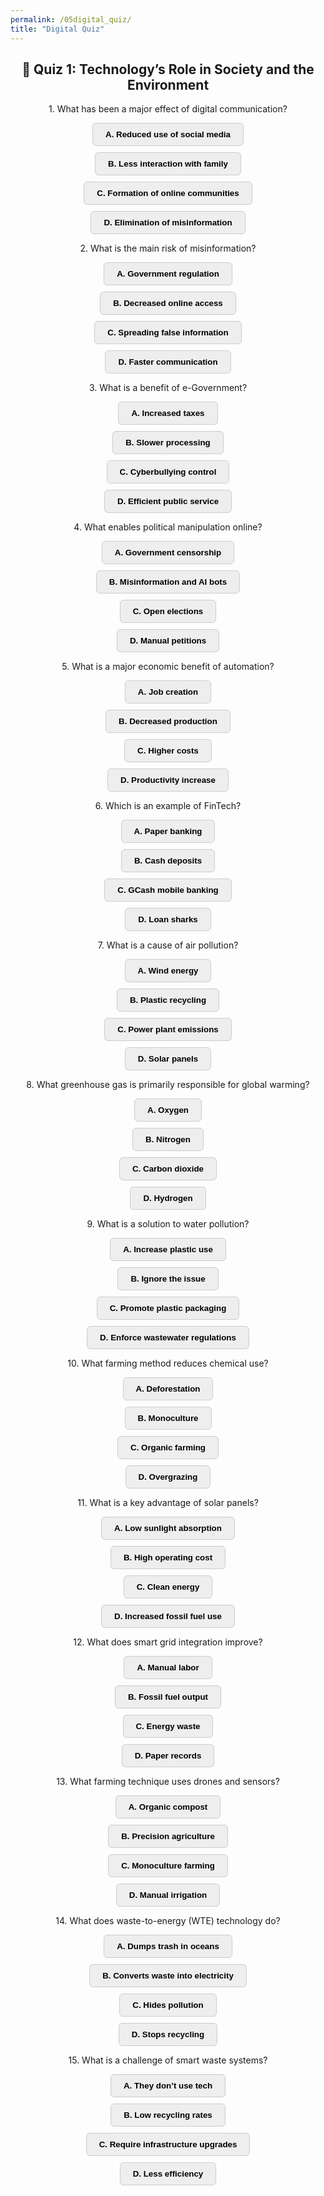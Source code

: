 ```yaml
---
permalink: /05digital_quiz/
title: "Digital Quiz"
---
```


<h2 style="text-align:center;">📝 Quiz 1: Technology’s Role in Society and the Environment</h2>
<div id="quiz-container" style="text-align:center;">
  <div>
  <p>1. What has been a major effect of digital communication?</p>
  <button class="quiz-btn" onclick="checkAnswer(this, false)">A. Reduced use of social media</button>
  <button class="quiz-btn" onclick="checkAnswer(this, false)">B. Less interaction with family</button>
  <button class="quiz-btn" onclick="checkAnswer(this, true)">C. Formation of online communities</button>
  <button class="quiz-btn" onclick="checkAnswer(this, false)">D. Elimination of misinformation</button>
  </div>
  <div>
  <p>2. What is the main risk of misinformation?</p>
  <button class="quiz-btn" onclick="checkAnswer(this, false)">A. Government regulation</button>
  <button class="quiz-btn" onclick="checkAnswer(this, false)">B. Decreased online access</button>
  <button class="quiz-btn" onclick="checkAnswer(this, true)">C. Spreading false information</button>
  <button class="quiz-btn" onclick="checkAnswer(this, false)">D. Faster communication</button>
  </div>
  <div>
  <p>3. What is a benefit of e-Government?</p>
  <button class="quiz-btn" onclick="checkAnswer(this, false)">A. Increased taxes</button>
  <button class="quiz-btn" onclick="checkAnswer(this, false)">B. Slower processing</button>
  <button class="quiz-btn" onclick="checkAnswer(this, false)">C. Cyberbullying control</button>
  <button class="quiz-btn" onclick="checkAnswer(this, true)">D. Efficient public service</button>
  </div>
  <div>
  <p>4. What enables political manipulation online?</p>
  <button class="quiz-btn" onclick="checkAnswer(this, false)">A. Government censorship</button>
  <button class="quiz-btn" onclick="checkAnswer(this, true)">B. Misinformation and AI bots</button>
  <button class="quiz-btn" onclick="checkAnswer(this, false)">C. Open elections</button>
  <button class="quiz-btn" onclick="checkAnswer(this, false)">D. Manual petitions</button>
  </div>
  <div>
  <p>5. What is a major economic benefit of automation?</p>
  <button class="quiz-btn" onclick="checkAnswer(this, false)">A. Job creation</button>
  <button class="quiz-btn" onclick="checkAnswer(this, false)">B. Decreased production</button>
  <button class="quiz-btn" onclick="checkAnswer(this, false)">C. Higher costs</button>
  <button class="quiz-btn" onclick="checkAnswer(this, true)">D. Productivity increase</button>
  </div>
  <div>
  <p>6. Which is an example of FinTech?</p>
  <button class="quiz-btn" onclick="checkAnswer(this, false)">A. Paper banking</button>
  <button class="quiz-btn" onclick="checkAnswer(this, false)">B. Cash deposits</button>
  <button class="quiz-btn" onclick="checkAnswer(this, true)">C. GCash mobile banking</button>
  <button class="quiz-btn" onclick="checkAnswer(this, false)">D. Loan sharks</button>
  </div>
  <div>
  <p>7. What is a cause of air pollution?</p>
  <button class="quiz-btn" onclick="checkAnswer(this, false)">A. Wind energy</button>
  <button class="quiz-btn" onclick="checkAnswer(this, false)">B. Plastic recycling</button>
  <button class="quiz-btn" onclick="checkAnswer(this, true)">C. Power plant emissions</button>
  <button class="quiz-btn" onclick="checkAnswer(this, false)">D. Solar panels</button>
  </div>
  <div>
  <p>8. What greenhouse gas is primarily responsible for global warming?</p>
  <button class="quiz-btn" onclick="checkAnswer(this, false)">A. Oxygen</button>
  <button class="quiz-btn" onclick="checkAnswer(this, false)">B. Nitrogen</button>
  <button class="quiz-btn" onclick="checkAnswer(this, true)">C. Carbon dioxide</button>
  <button class="quiz-btn" onclick="checkAnswer(this, false)">D. Hydrogen</button>
  </div>
  <div>
  <p>9. What is a solution to water pollution?</p>
  <button class="quiz-btn" onclick="checkAnswer(this, false)">A. Increase plastic use</button>
  <button class="quiz-btn" onclick="checkAnswer(this, false)">B. Ignore the issue</button>
  <button class="quiz-btn" onclick="checkAnswer(this, false)">C. Promote plastic packaging</button>
  <button class="quiz-btn" onclick="checkAnswer(this, true)">D. Enforce wastewater regulations</button>
  </div>
  <div>
  <p>10. What farming method reduces chemical use?</p>
  <button class="quiz-btn" onclick="checkAnswer(this, false)">A. Deforestation</button>
  <button class="quiz-btn" onclick="checkAnswer(this, false)">B. Monoculture</button>
  <button class="quiz-btn" onclick="checkAnswer(this, true)">C. Organic farming</button>
  <button class="quiz-btn" onclick="checkAnswer(this, false)">D. Overgrazing</button>
  </div>
  <div>
  <p>11. What is a key advantage of solar panels?</p>
  <button class="quiz-btn" onclick="checkAnswer(this, false)">A. Low sunlight absorption</button>
  <button class="quiz-btn" onclick="checkAnswer(this, false)">B. High operating cost</button>
  <button class="quiz-btn" onclick="checkAnswer(this, true)">C. Clean energy</button>
  <button class="quiz-btn" onclick="checkAnswer(this, false)">D. Increased fossil fuel use</button>
  </div>
  <div>
  <p>12. What does smart grid integration improve?</p>
  <button class="quiz-btn" onclick="checkAnswer(this, false)">A. Manual labor</button>
  <button class="quiz-btn" onclick="checkAnswer(this, false)">B. Fossil fuel output</button>
  <button class="quiz-btn" onclick="checkAnswer(this, true)">C. Energy waste</button>
  <button class="quiz-btn" onclick="checkAnswer(this, false)">D. Paper records</button>
  </div>
  <div>
  <p>13. What farming technique uses drones and sensors?</p>
  <button class="quiz-btn" onclick="checkAnswer(this, false)">A. Organic compost</button>
  <button class="quiz-btn" onclick="checkAnswer(this, true)">B. Precision agriculture</button>
  <button class="quiz-btn" onclick="checkAnswer(this, false)">C. Monoculture farming</button>
  <button class="quiz-btn" onclick="checkAnswer(this, false)">D. Manual irrigation</button>
  </div>
  <div>
  <p>14. What does waste-to-energy (WTE) technology do?</p>
  <button class="quiz-btn" onclick="checkAnswer(this, false)">A. Dumps trash in oceans</button>
  <button class="quiz-btn" onclick="checkAnswer(this, true)">B. Converts waste into electricity</button>
  <button class="quiz-btn" onclick="checkAnswer(this, false)">C. Hides pollution</button>
  <button class="quiz-btn" onclick="checkAnswer(this, false)">D. Stops recycling</button>
  </div>
  <div>
  <p>15. What is a challenge of smart waste systems?</p>
  <button class="quiz-btn" onclick="checkAnswer(this, false)">A. They don’t use tech</button>
  <button class="quiz-btn" onclick="checkAnswer(this, false)">B. Low recycling rates</button>
  <button class="quiz-btn" onclick="checkAnswer(this, true)">C. Require infrastructure upgrades</button>
  <button class="quiz-btn" onclick="checkAnswer(this, false)">D. Less efficiency</button>
  </div>
</div>

<div id="score-container" style="text-align:center; display:none; margin-top:20px;">
  <p id="score-msg" style="font-weight:bold;"></p>
  <button onclick="resetQuiz()" class="retry-btn">Retry Quiz</button>
</div>

<style>
  .quiz-btn {
    display: block;
    margin: 10px auto;
    padding: 10px 20px;
    background-color: #eee;
    border: 1px solid #ccc;
    border-radius: 6px;
    cursor: pointer;
    font-weight: bold;
    transition: background-color 0.3s ease;
  }

  .quiz-btn.correct {
    background-color: #28a745;
    color: white;
  }

  .quiz-btn.incorrect {
    background-color: #ccc;
    color: #666;
    pointer-events: none;
  }

  .retry-btn {
    background-color: #007bff;
    color: white;
    padding: 8px 16px;
    border: none;
    border-radius: 5px;
    cursor: pointer;
    font-weight: bold;
  }

  .retry-btn:hover {
    background-color: #0056b3;
  }
</style>

<script>
  let totalQuestions = 15;
  let score = 0;
  let answeredCount = 0;

  function checkAnswer(button, isCorrect) {
    const parent = button.parentElement;
    if (parent.classList.contains('answered')) return;

    parent.classList.add('answered');
    answeredCount++;

    if (isCorrect) {
      button.classList.add("correct");
      score++;
    } else {
      button.classList.add("incorrect");
    }

    // Disable all buttons in this question
    const buttons = parent.querySelectorAll(".quiz-btn");
    buttons.forEach(btn => btn.disabled = true);

    // Check if all questions have been answered
    if (answeredCount === totalQuestions) {
      showScore();
    }
  }

  function showScore() {
    const scoreBox = document.getElementById("score-container");
    const scoreMsg = document.getElementById("score-msg");
    scoreMsg.innerText = `🎉 You got ${score} out of ${totalQuestions} correct!`;
    scoreBox.style.display = "block";
  }

  function resetQuiz() {
    score = 0;
    answeredCount = 0;

    // Reset buttons and parent containers
    const buttons = document.querySelectorAll(".quiz-btn");
    buttons.forEach(btn => {
      btn.disabled = false;
      btn.classList.remove("correct", "incorrect");
    });

    const parents = document.querySelectorAll("#quiz-container > p");
    parents.forEach(p => {
      const container = p.nextElementSibling;
      if (container && container.tagName === "BUTTON") return;
      p.parentElement.classList.remove("answered");
    });

    // Reset container class markers
    const allContainers = document.querySelectorAll("#quiz-container > *");
    allContainers.forEach(el => el.classList.remove("answered"));

    // Hide score
    document.getElementById("score-container").style.display = "none";
    document.getElementById("score-msg").innerText = "";
  }
</script>
